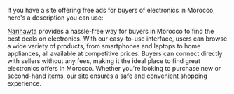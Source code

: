 If you have a site offering free ads for buyers of electronics in Morocco, here's a description you can use:

[Narihawta](https://narihawta.com/) provides a hassle-free way for buyers in Morocco to find the best deals on electronics. With our easy-to-use interface, users can browse a wide variety of products, from smartphones and laptops to home appliances, all available at competitive prices. Buyers can connect directly with sellers without any fees, making it the ideal place to find great electronics offers in Morocco. Whether you're looking to purchase new or second-hand items, our site ensures a safe and convenient shopping experience.
